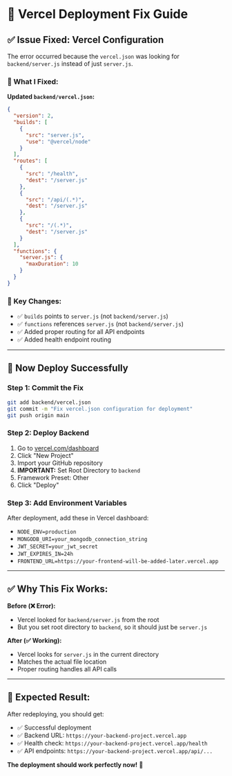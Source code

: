 # 🚀 Vercel Deployment Fix Guide

## **✅ Issue Fixed: Vercel Configuration**

The error occurred because the `vercel.json` was looking for `backend/server.js` instead of just `server.js`.

### **🔧 What I Fixed:**

**Updated `backend/vercel.json`:**
```json
{
  "version": 2,
  "builds": [
    {
      "src": "server.js",
      "use": "@vercel/node"
    }
  ],
  "routes": [
    {
      "src": "/health",
      "dest": "/server.js"
    },
    {
      "src": "/api/(.*)",
      "dest": "/server.js"
    },
    {
      "src": "/(.*)",
      "dest": "/server.js"
    }
  ],
  "functions": {
    "server.js": {
      "maxDuration": 10
    }
  }
}
```

### **📝 Key Changes:**
- ✅ `builds` points to `server.js` (not `backend/server.js`)
- ✅ `functions` references `server.js` (not `backend/server.js`)  
- ✅ Added proper routing for all API endpoints
- ✅ Added health endpoint routing

---

## **🚀 Now Deploy Successfully**

### **Step 1: Commit the Fix**
```bash
git add backend/vercel.json
git commit -m "Fix vercel.json configuration for deployment"
git push origin main
```

### **Step 2: Deploy Backend**
1. Go to [vercel.com/dashboard](https://vercel.com/dashboard)
2. Click "New Project"
3. Import your GitHub repository
4. **IMPORTANT:** Set Root Directory to `backend`
5. Framework Preset: Other
6. Click "Deploy"

### **Step 3: Add Environment Variables**
After deployment, add these in Vercel dashboard:
- `NODE_ENV=production`
- `MONGODB_URI=your_mongodb_connection_string`
- `JWT_SECRET=your_jwt_secret`
- `JWT_EXPIRES_IN=24h`
- `FRONTEND_URL=https://your-frontend-will-be-added-later.vercel.app`

---

## **✅ Why This Fix Works:**

**Before (❌ Error):**
- Vercel looked for `backend/server.js` from the root
- But you set root directory to `backend`, so it should just be `server.js`

**After (✅ Working):**
- Vercel looks for `server.js` in the current directory
- Matches the actual file location
- Proper routing handles all API calls

---

## **🎯 Expected Result:**

After redeploying, you should get:
- ✅ Successful deployment
- ✅ Backend URL: `https://your-backend-project.vercel.app`
- ✅ Health check: `https://your-backend-project.vercel.app/health`
- ✅ API endpoints: `https://your-backend-project.vercel.app/api/...`

**The deployment should work perfectly now!** 🎉